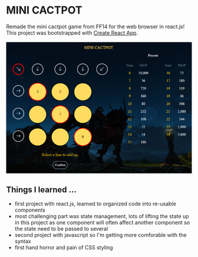 # MINI CACTPOT
Remade the mini cactpot game from FF14 for the web browser in react.js!  
This project was bootstrapped with [Create React App](https://github.com/facebook/create-react-app).<br><br>
![Example image of web app!](/images/example.png "Example")

## Things I learned ...

- first project with react.js, learned to organized code into re-usable components
- most challenging part was state management, lots of lifting the state up in this project as one component will often
  affect another component so the state need to be passed to several
- second project with javascript so I'm getting more comforable with the syntax
- first hand horror and pain of CSS styling
